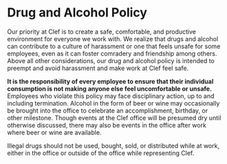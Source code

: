 # Drug and Alcohol Policy

Our priority at Clef is to create a safe, comfortable, and productive environment for everyone we work with. We realize that drugs and alcohol can contribute to a culture of harassment or one that feels unsafe for some employees, even as it can foster comradery and friendship among others. Above all other considerations, our drug and alcohol policy is intended to preempt and avoid harassment and make work at Clef feel safe.  

**It is the responsibility of every employee to ensure that their individual consumption is not making anyone else feel uncomfortable or unsafe.** Employees who violate this policy may face disciplinary action, up to and including termination. Alcohol in the form of beer or wine may occasionally be brought into the office to celebrate an accomplishment, birthday, or other milestone. Though events at the Clef office will be presumed dry until otherwise discussed, there may also be events in the office after work where beer or wine are available.

Illegal drugs should not be used, bought, sold, or distributed while at work, either in the office or outside of the office while representing Clef.
